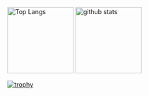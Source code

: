 <p align="left"> 
  <img alt="Top Langs" height="150px" src="https://github-readme-stats.vercel.app/api/top-langs/?username=moss1232&layout=compact&show_icons=true&theme=onedark" />
  <img alt="github stats" height="150px" src="https://github-readme-stats.vercel.app/api?username=moss1232&theme=onedark&show_icons=ture" />
</p>

[![trophy](https://github-profile-trophy.vercel.app/?username=moss1232&theme=onedark&column=7
)](https://github.com/ryo-ma/github-profile-trophy)
